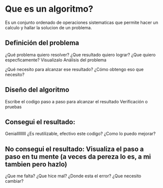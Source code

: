 # Que es un algoritmo?

Es un conjunto ordenado de operaciones sistematicas que permite hacer un calculo y hallar la solucion de un problema.

## Definición del problema

¿Qué problema quiero resolver?
¿Que resultado quiero lograr?
¿Que quiero especficamente? Visualizalo
Análisis del problema

¿Qué necesito para alcanzar ese resultado?
¿Cómo obtengo eso que necesito?
## Diseño del algoritmo

Escribe el codigo paso a paso para alcanzar el resultado
Verificación o pruebas

## Consegui el resultado:

Genialllllllll
¿Es reutilizable, efectivo este codigo?
¿Como lo puedo mejorar?

## No consegui el resultado: Visualiza el paso a paso en tu mente (a veces da pereza lo es, a mi tambien pero hazlo)

¿Que me falta?
¿Que hice mal?
¿Donde esta el error?
¿Que necesito cambiar?